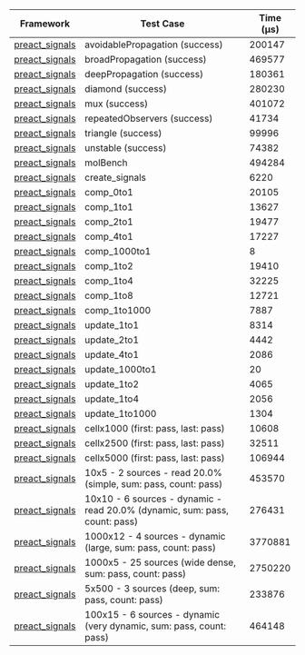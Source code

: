 | Framework | Test Case | Time (μs) |
| --- | --- | --- |
| [preact_signals](https://pub.dev/packages/preact_signals) | avoidablePropagation (success) | 200147 |
| [preact_signals](https://pub.dev/packages/preact_signals) | broadPropagation (success) | 469577 |
| [preact_signals](https://pub.dev/packages/preact_signals) | deepPropagation (success) | 180361 |
| [preact_signals](https://pub.dev/packages/preact_signals) | diamond (success) | 280230 |
| [preact_signals](https://pub.dev/packages/preact_signals) | mux (success) | 401072 |
| [preact_signals](https://pub.dev/packages/preact_signals) | repeatedObservers (success) | 41734 |
| [preact_signals](https://pub.dev/packages/preact_signals) | triangle (success) | 99996 |
| [preact_signals](https://pub.dev/packages/preact_signals) | unstable (success) | 74382 |
| [preact_signals](https://pub.dev/packages/preact_signals) | molBench | 494284 |
| [preact_signals](https://pub.dev/packages/preact_signals) | create_signals | 6220 |
| [preact_signals](https://pub.dev/packages/preact_signals) | comp_0to1 | 20105 |
| [preact_signals](https://pub.dev/packages/preact_signals) | comp_1to1 | 13627 |
| [preact_signals](https://pub.dev/packages/preact_signals) | comp_2to1 | 19477 |
| [preact_signals](https://pub.dev/packages/preact_signals) | comp_4to1 | 17227 |
| [preact_signals](https://pub.dev/packages/preact_signals) | comp_1000to1 | 8 |
| [preact_signals](https://pub.dev/packages/preact_signals) | comp_1to2 | 19410 |
| [preact_signals](https://pub.dev/packages/preact_signals) | comp_1to4 | 32225 |
| [preact_signals](https://pub.dev/packages/preact_signals) | comp_1to8 | 12721 |
| [preact_signals](https://pub.dev/packages/preact_signals) | comp_1to1000 | 7887 |
| [preact_signals](https://pub.dev/packages/preact_signals) | update_1to1 | 8314 |
| [preact_signals](https://pub.dev/packages/preact_signals) | update_2to1 | 4442 |
| [preact_signals](https://pub.dev/packages/preact_signals) | update_4to1 | 2086 |
| [preact_signals](https://pub.dev/packages/preact_signals) | update_1000to1 | 20 |
| [preact_signals](https://pub.dev/packages/preact_signals) | update_1to2 | 4065 |
| [preact_signals](https://pub.dev/packages/preact_signals) | update_1to4 | 2056 |
| [preact_signals](https://pub.dev/packages/preact_signals) | update_1to1000 | 1304 |
| [preact_signals](https://pub.dev/packages/preact_signals) | cellx1000 (first: pass, last: pass) | 10608 |
| [preact_signals](https://pub.dev/packages/preact_signals) | cellx2500 (first: pass, last: pass) | 32511 |
| [preact_signals](https://pub.dev/packages/preact_signals) | cellx5000 (first: pass, last: pass) | 106944 |
| [preact_signals](https://pub.dev/packages/preact_signals) | 10x5 - 2 sources - read 20.0% (simple, sum: pass, count: pass) | 453570 |
| [preact_signals](https://pub.dev/packages/preact_signals) | 10x10 - 6 sources - dynamic - read 20.0% (dynamic, sum: pass, count: pass) | 276431 |
| [preact_signals](https://pub.dev/packages/preact_signals) | 1000x12 - 4 sources - dynamic (large, sum: pass, count: pass) | 3770881 |
| [preact_signals](https://pub.dev/packages/preact_signals) | 1000x5 - 25 sources (wide dense, sum: pass, count: pass) | 2750220 |
| [preact_signals](https://pub.dev/packages/preact_signals) | 5x500 - 3 sources (deep, sum: pass, count: pass) | 233876 |
| [preact_signals](https://pub.dev/packages/preact_signals) | 100x15 - 6 sources - dynamic (very dynamic, sum: pass, count: pass) | 464148 |
